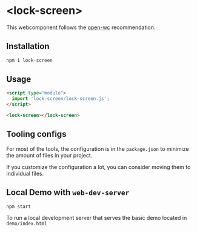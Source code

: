 # \<lock-screen>

This webcomponent follows the [open-wc](https://github.com/open-wc/open-wc) recommendation.

## Installation

```bash
npm i lock-screen
```

## Usage

```html
<script type="module">
  import 'lock-screen/lock-screen.js';
</script>

<lock-screen></lock-screen>
```



## Tooling configs

For most of the tools, the configuration is in the `package.json` to minimize the amount of files in your project.

If you customize the configuration a lot, you can consider moving them to individual files.

## Local Demo with `web-dev-server`

```bash
npm start
```

To run a local development server that serves the basic demo located in `demo/index.html`
